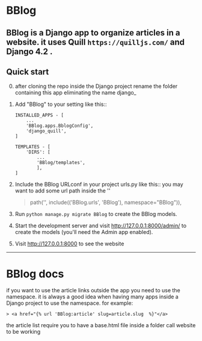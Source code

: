 
# BBlog

BBlog is a Django app to organize articles in a website.
it uses Quill `https://quilljs.com/` and Django 4.2 . 
-----------

## Quick start
0. after cloning the repo inside the Django project rename the folder containing 
    this app eliminating the name django_

1. Add "BBlog" to your setting like this::

    ```
    INSTALLED_APPS - [
        ...
        'BBlog.apps.BblogConfig',
        'django_quill',
    ]
    ```

    ```
    TEMPLATES - [
        'DIRS': [   
            ...
            'BBlog/templates',
            ],
    ]
    ```

2. Include the BBlog URLconf in your project urls.py like this::
you may want to add some url path inside the ''

    > path('', include(('BBlog.urls', 'BBlog'), namespace="BBlog")),

3. Run ``python manage.py migrate BBlog`` to create the BBlog models.

4. Start the development server and visit http://127.0.0.1:8000/admin/
   to create the models (you'll need the Admin app enabled).

5. Visit http://127.0.0.1:8000 to see the website


-----------

# BBlog docs                       
if you want to use the article links outside the app you need to use the namespace.
it is always a good idea when having many apps inside a Django project to use the namespace.
for example:

    > <a href="{% url 'BBlog:article' slug=article.slug  %}"</a>


the article list require you to have a base.html file inside a folder call website to be working